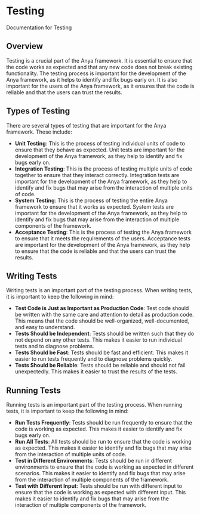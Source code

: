 # Testing

Documentation for Testing

## Overview

Testing is a crucial part of the Anya framework. It is essential to ensure that the code works as expected and that any new code does not break existing functionality. The testing process is important for the development of the Anya framework, as it helps to identify and fix bugs early on. It is also important for the users of the Anya framework, as it ensures that the code is reliable and that the users can trust the results.

## Types of Testing

There are several types of testing that are important for the Anya framework. These include:

*   **Unit Testing**: This is the process of testing individual units of code to ensure that they behave as expected. Unit tests are important for the development of the Anya framework, as they help to identify and fix bugs early on.
*   **Integration Testing**: This is the process of testing multiple units of code together to ensure that they interact correctly. Integration tests are important for the development of the Anya framework, as they help to identify and fix bugs that may arise from the interaction of multiple units of code.
*   **System Testing**: This is the process of testing the entire Anya framework to ensure that it works as expected. System tests are important for the development of the Anya framework, as they help to identify and fix bugs that may arise from the interaction of multiple components of the framework.
*   **Acceptance Testing**: This is the process of testing the Anya framework to ensure that it meets the requirements of the users. Acceptance tests are important for the development of the Anya framework, as they help to ensure that the code is reliable and that the users can trust the results.

## Writing Tests

Writing tests is an important part of the testing process. When writing tests, it is important to keep the following in mind:

*   **Test Code is Just as Important as Production Code**: Test code should be written with the same care and attention to detail as production code. This means that the code should be well-organized, well-documented, and easy to understand.
*   **Tests Should be Independent**: Tests should be written such that they do not depend on any other tests. This makes it easier to run individual tests and to diagnose problems.
*   **Tests Should be Fast**: Tests should be fast and efficient. This makes it easier to run tests frequently and to diagnose problems quickly.
*   **Tests Should be Reliable**: Tests should be reliable and should not fail unexpectedly. This makes it easier to trust the results of the tests.

## Running Tests

Running tests is an important part of the testing process. When running tests, it is important to keep the following in mind:

*   **Run Tests Frequently**: Tests should be run frequently to ensure that the code is working as expected. This makes it easier to identify and fix bugs early on.
*   **Run All Tests**: All tests should be run to ensure that the code is working as expected. This makes it easier to identify and fix bugs that may arise from the interaction of multiple units of code.
*   **Test in Different Environments**: Tests should be run in different environments to ensure that the code is working as expected in different scenarios. This makes it easier to identify and fix bugs that may arise from the interaction of multiple components of the framework.
*   **Test with Different Input**: Tests should be run with different input to ensure that the code is working as expected with different input. This makes it easier to identify and fix bugs that may arise from the interaction of multiple components of the framework.
